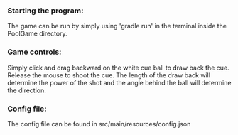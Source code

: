 ### Starting the program:

The game can be run by simply using 'gradle run' in the terminal inside the PoolGame directory.

### Game controls:

Simply click and drag backward on the white cue ball to draw back the cue. Release the mouse to shoot the cue.
The length of the draw back will determine the power of the shot and the angle behind the ball will determine the direction.

### Config file:
The config file can be found in src/main/resources/config.json
